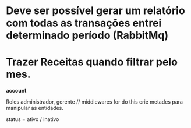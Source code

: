 # Deve ser possível gerar um relatório com todas as transações entrei determinado período (RabbitMq)

# Trazer Receitas quando filtrar pelo mes.

**account**

Roles administrador, gerente // middlewares for do this
crie metades para manipular as entidades.

status = ativo / inativo
